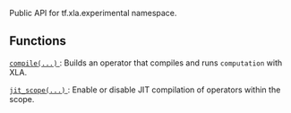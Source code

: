 Public API for tf.xla.experimental namespace.



## Functions
[ `compile(...)` ](https://tensorflow.google.cn/api_docs/python/tf/xla/experimental/compile): Builds an operator that compiles and runs  `computation`  with XLA.

[ `jit_scope(...)` ](https://tensorflow.google.cn/api_docs/python/tf/xla/experimental/jit_scope): Enable or disable JIT compilation of operators within the scope.

